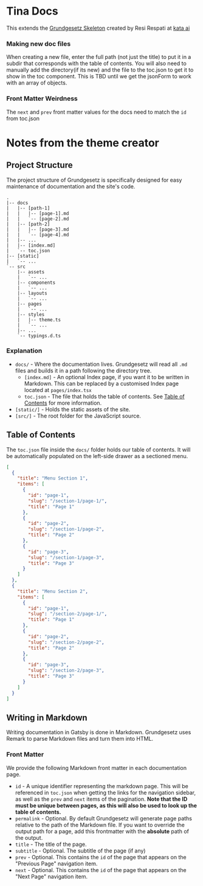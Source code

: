 # Tina Docs

This extends the [Grundgesetz Skeleton](https://github.com/kata-ai/grundgesetz-skeleton) created by Resi Respati at [kata ai](https://github.com/kata-ai)

### **Making new doc files**

When creating a new file, enter the full path (not just the title) to put it in a subdir that corresponds with the table of contents. You will also need to manually add the directory(if its new) and the file to the toc.json to get it to show in the toc component. This is TBD until we get the jsonForm to work with an array of objects.

### **Front Matter Weirdness**

The `next` and `prev` front matter values for the docs need to match the `id` from toc.json

# Notes from the theme creator

## Project Structure

The project structure of Grundgesetz is specifically designed for easy maintenance of documentation and the site's code.

```
.
|-- docs
|   |-- [path-1]
|   |   |-- [page-1].md
|   |   `-- [page-2].md
|   |-- [path-2]
|   |   |-- [page-3].md
|   |   `-- [page-4].md
|   |-- ...
|   |-- [index.md]
|   `-- toc.json
|-- [static]
|   `-- ...
`-- src
    |-- assets
    |   `-- ...
    |-- components
    |   `-- ...
    |-- layouts
    |   `-- ...
    |-- pages
    |   `-- ...
    |-- styles
    |   |-- theme.ts
    |   `-- ...
    |-- ...
    `-- typings.d.ts
```

### Explanation

- `docs/` - Where the documentation lives. Grundgesetz will read all `.md` files and builds it in a path following the directory tree.
  - `[index.md]` - An optional Index page, if you want it to be written in Markdown. This can be replaced by a customised Index page located at `pages/index.tsx`
  - `toc.json` - The file that holds the table of contents. See [Table of Contents](/writing/table-of-contents) for more information.
- `[static/]` - Holds the static assets of the site.
- `[src/]` - The root folder for the JavaScript source.

## Table of Contents

The `toc.json` file inside the `docs/` folder holds our table of contents. It will be automatically populated on the left-side drawer as a sectioned menu.

```json
[
  {
    "title": "Menu Section 1",
    "items": [
      {
        "id": "page-1",
        "slug": "/section-1/page-1/",
        "title": "Page 1"
      },
      {
        "id": "page-2",
        "slug": "/section-1/page-2",
        "title": "Page 2"
      },
      {
        "id": "page-3",
        "slug": "/section-1/page-3",
        "title": "Page 3"
      }
    ]
  },
  {
    "title": "Menu Section 2",
    "items": [
      {
        "id": "page-1",
        "slug": "/section-2/page-1/",
        "title": "Page 1"
      },
      {
        "id": "page-2",
        "slug": "/section-2/page-2",
        "title": "Page 2"
      },
      {
        "id": "page-3",
        "slug": "/section-2/page-3",
        "title": "Page 3"
      }
    ]
  }
]
```

## Writing in Markdown

Writing documentation in Gatsby is done in Markdown. Grundgesetz uses Remark to parse Markdown files and turn them into HTML.

### Front Matter

We provide the following Markdown front matter in each documentation page.

- `id` - A unique identifier representing the markdown page. This will be referenced in `toc.json` when getting the links for the navigation sidebar, as well as the `prev` and `next` items of the pagination. **Note that the ID must be unique between pages, as this will also be used to look up the table of contents.**
- `permalink` - Optional. By default Grundgesetz will generate page paths relative to the path of the Markdown file. If you want to override the output path for a page, add this frontmatter with the **absolute** path of the output.
- `title` - The title of the page.
- `subtitle` - Optional. The subtitle of the page (if any)
- `prev` - Optional. This contains the `id` of the page that appears on the "Previous Page" navigation item.
- `next` - Optional. This contains the `id` of the page that appears on the "Next Page" navigation item.
